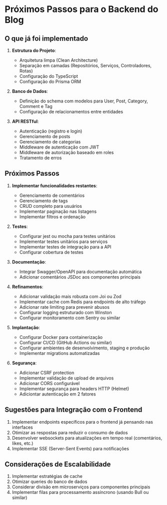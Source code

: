 # Próximos Passos para o Backend do Blog

## O que já foi implementado

1. **Estrutura do Projeto**:

   - Arquitetura limpa (Clean Architecture)
   - Separação em camadas (Repositórios, Serviços, Controladores, Rotas)
   - Configuração do TypeScript
   - Configuração do Prisma ORM

2. **Banco de Dados**:

   - Definição do schema com modelos para User, Post, Category, Comment e Tag
   - Configuração de relacionamentos entre entidades

3. **API RESTful**:
   - Autenticação (registro e login)
   - Gerenciamento de posts
   - Gerenciamento de categorias
   - Middleware de autenticação com JWT
   - Middleware de autorização baseado em roles
   - Tratamento de erros

## Próximos Passos

1. **Implementar funcionalidades restantes**:

   - Gerenciamento de comentários
   - Gerenciamento de tags
   - CRUD completo para usuários
   - Implementar paginação nas listagens
   - Implementar filtros e ordenação

2. **Testes**:

   - Configurar jest ou mocha para testes unitários
   - Implementar testes unitários para serviços
   - Implementar testes de integração para a API
   - Configurar cobertura de testes

3. **Documentação**:

   - Integrar Swagger/OpenAPI para documentação automática
   - Adicionar comentários JSDoc aos componentes principais

4. **Refinamentos**:

   - Adicionar validação mais robusta com Joi ou Zod
   - Implementar cache com Redis para endpoints de alto tráfego
   - Adicionar rate limiting para prevenir abusos
   - Configurar logging estruturado com Winston
   - Configurar monitoramento com Sentry ou similar

5. **Implantação**:

   - Configurar Docker para containerização
   - Configurar CI/CD (GitHub Actions ou similar)
   - Configurar ambientes de desenvolvimento, staging e produção
   - Implementar migrations automatizadas

6. **Segurança**:
   - Adicionar CSRF protection
   - Implementar validação de upload de arquivos
   - Adicionar CORS configurável
   - Implementar segurança para headers HTTP (Helmet)
   - Adiciontar autenticação em 2 fatores

## Sugestões para Integração com o Frontend

1. Implementar endpoints específicos para o frontend já pensando nas interfaces
2. Otimizar as respostas para reduzir o consumo de dados
3. Desenvolver websockets para atualizações em tempo real (comentários, likes, etc.)
4. Implementar SSE (Server-Sent Events) para notificações

## Considerações de Escalabilidade

1. Implementar estratégias de cache
2. Otimizar queries do banco de dados
3. Considerar divisão em microserviços para componentes principais
4. Implementar filas para processamento assíncrono (usando Bull ou similar)
